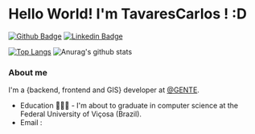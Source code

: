 # Hello World! I'm TavaresCarlos ! :D

[![Github Badge](https://img.shields.io/badge/-Github-000?style=flat-square&logo=Github&logoColor=white&link=https://github.com/TavaresCarlos)](https://github.com/TavaresCarlos)
[![Linkedin Badge](https://img.shields.io/badge/-LinkedIn-blue?style=flat-square&logo=Linkedin&logoColor=white&link=https://www.linkedin.com/in/carlos-henrique-tavares-8a3665147)](https://www.linkedin.com/in/carlos-henrique-tavares-8a3665147)

[![Top Langs](https://github-readme-stats.vercel.app/api/top-langs/?username=TavaresCarlos&layout=compact)](https://github.com/anuraghazra/github-readme-stats)
![Anurag's github stats](https://github-readme-stats.vercel.app/api?username=TavaresCarlos&show_icons=true&theme=radical)

### About me
I'm a {backend, frontend and GIS} developer at [@GENTE](https://www.genteufv.com.br/home/).

- Education 👨🏼‍🏫 - I'm about to graduate in computer science at the Federal University of Viçosa (Brazil).
- Email :
